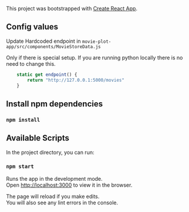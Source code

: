This project was bootstrapped with [Create React App](https://github.com/facebook/create-react-app).

## Config values

Update Hardcoded endpoint in `movie-plot-app/src/components/MovieStoreData.js`

Only if there is special setup. If you are running python locally there is no need to change this.

```javascript
    static get endpoint() {
        return "http://127.0.0.1:5000/movies"
    }
```

## Install npm dependencies

### `npm install`

## Available Scripts

In the project directory, you can run:

### `npm start`

Runs the app in the development mode.<br />
Open [http://localhost:3000](http://localhost:3000) to view it in the browser.

The page will reload if you make edits.<br />
You will also see any lint errors in the console.

